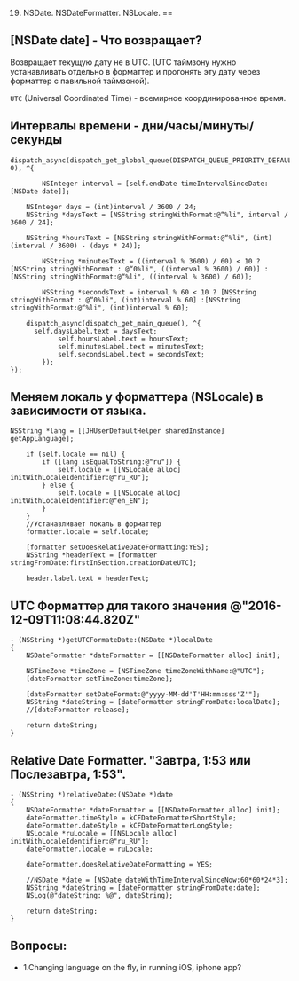 19. NSDate. NSDateFormatter. NSLocale.
==

## [NSDate date] - Что возвращает?

Возвращает текущую дату не в UTC. (UTC таймзону нужно устанавливать отдельно в форматтер и прогонять эту дату через форматтер с павильной таймзоной).

`UTC` (Universal Coordinated Time) - всемирное координированное время.


## Интервалы времени - дни/часы/минуты/секунды

```objc
dispatch_async(dispatch_get_global_queue(DISPATCH_QUEUE_PRIORITY_DEFAULT, 0), ^{

		NSInteger interval = [self.endDate timeIntervalSinceDate:[NSDate date]];
        
    NSInteger days = (int)interval / 3600 / 24;
    NSString *daysText = [NSString stringWithFormat:@“%li", interval / 3600 / 24];

    NSString *hoursText = [NSString stringWithFormat:@“%li", (int)(interval / 3600) - (days * 24)];
    
		NSString *minutesText = ((interval % 3600) / 60) < 10 ? [NSString stringWithFormat : @“0%li", ((interval % 3600) / 60)] :[NSString stringWithFormat:@“%li", ((interval % 3600) / 60)];
		
		NSString *secondsText = interval % 60 < 10 ? [NSString stringWithFormat : @“0%li", (int)interval % 60] :[NSString stringWithFormat:@“%li", (int)interval % 60];
		
    dispatch_async(dispatch_get_main_queue(), ^{
      self.daysLabel.text = daysText;
			self.hoursLabel.text = hoursText;
			self.minutesLabel.text = minutesText;
			self.secondsLabel.text = secondsText;
		});
});
```

## Меняем локаль у форматтера (NSLocale) в зависимости от языка.

```objc
NSString *lang = [[JHUserDefaultHelper sharedInstance] getAppLanguage];
    
    if (self.locale == nil) {
        if ([lang isEqualToString:@"ru"]) {
            self.locale = [[NSLocale alloc] initWithLocaleIdentifier:@"ru_RU"];
        } else {
            self.locale = [[NSLocale alloc] initWithLocaleIdentifier:@"en_EN"];
        }
    }
    //Устанавливает локаль в форматтер
    formatter.locale = self.locale;
  
    [formatter setDoesRelativeDateFormatting:YES];
    NSString *headerText = [formatter stringFromDate:firstInSection.creationDateUTC];
    
    header.label.text = headerText;
```

## UTC Форматтер для такого значения @"2016-12-09T11:08:44.820Z"

```objc
- (NSString *)getUTCFormateDate:(NSDate *)localDate
{
    NSDateFormatter *dateFormatter = [[NSDateFormatter alloc] init];
    
    NSTimeZone *timeZone = [NSTimeZone timeZoneWithName:@"UTC"];
    [dateFormatter setTimeZone:timeZone];
    
    [dateFormatter setDateFormat:@"yyyy-MM-dd'T'HH:mm:sss'Z'"];
    NSString *dateString = [dateFormatter stringFromDate:localDate];
    //[dateFormatter release];
    
    return dateString;
}
```

## Relative Date Formatter. "Завтра, 1:53 или Послезавтра, 1:53".

```objc
- (NSString *)relativeDate:(NSDate *)date
{
    NSDateFormatter *dateFormatter = [[NSDateFormatter alloc] init];
    dateFormatter.timeStyle = kCFDateFormatterShortStyle;
    dateFormatter.dateStyle = kCFDateFormatterLongStyle;
    NSLocale *ruLocale = [[NSLocale alloc] initWithLocaleIdentifier:@"ru_RU"];
    dateFormatter.locale = ruLocale;
    
    dateFormatter.doesRelativeDateFormatting = YES;
  
    //NSDate *date = [NSDate dateWithTimeIntervalSinceNow:60*60*24*3];
    NSString *dateString = [dateFormatter stringFromDate:date];
    NSLog(@"dateString: %@", dateString);
    
    return dateString;
}
```

## Вопросы:

* 1.Changing language on the fly, in running iOS, iphone app?




